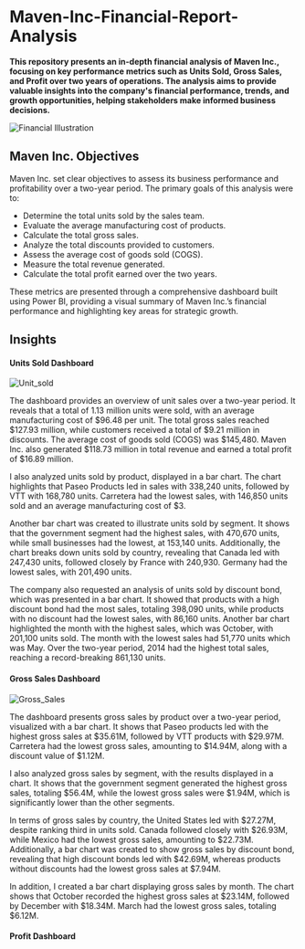 # Maven-Inc-Financial-Report-Analysis
**This repository presents an in-depth financial analysis of Maven Inc., focusing on key performance metrics such as Units Sold, Gross Sales, and Profit over two years of operations. The analysis aims to provide valuable insights into the company's financial performance, trends, and growth opportunities, helping stakeholders make informed business decisions.**


![Financial Illustration](https://github.com/Herola007/Financial-Report-Analysis/blob/main/Financial%20Illustration.jpg?raw=true)

## Maven Inc. Objectives
Maven Inc. set clear objectives to assess its business performance and profitability over a two-year period. The primary goals of this analysis were to:

- Determine the total units sold by the sales team.
- Evaluate the average manufacturing cost of products.
- Calculate the total gross sales.
- Analyze the total discounts provided to customers.
- Assess the average cost of goods sold (COGS).
- Measure the total revenue generated.
- Calculate the total profit earned over the two years.

These metrics are presented through a comprehensive dashboard built using Power BI, providing a visual summary of Maven Inc.’s financial performance and highlighting key areas for strategic growth.

## Insights
#### Units Sold Dashboard
![Unit_sold](https://github.com/Herola007/Financial-Report-Analysis/blob/main/Dashboard_Jpg/Unit_Sold.png?raw=true)

The dashboard provides an overview of unit sales over a two-year period. It reveals that a total of 1.13 million units were sold, with an average manufacturing cost of $96.48 per unit. The total gross sales reached $127.93 million, while customers received a total of $9.21 million in discounts. The average cost of goods sold (COGS) was $145,480. Maven Inc. also generated $118.73 million in total revenue and earned a total profit of $16.89 million.

I also analyzed units sold by product, displayed in a bar chart. The chart highlights that Paseo Products led in sales with 338,240 units, followed by VTT with 168,780 units. Carretera had the lowest sales, with 146,850 units sold and an average manufacturing cost of $3.

Another bar chart was created to illustrate units sold by segment. It shows that the government segment had the highest sales, with 470,670 units, while small businesses had the lowest, at 153,140 units. Additionally, the chart breaks down units sold by country, revealing that Canada led with 247,430 units, followed closely by France with 240,930. Germany had the lowest sales, with 201,490 units. 

The company also requested an analysis of units sold by discount bond, which was presented in a bar chart. It showed that products with a high discount bond had the most sales, totaling 398,090 units, while products with no discount had the lowest sales, with 86,160 units. Another bar chart highlighted the month with the highest sales, which was October, with 201,100 units sold. The month with the lowest sales had 51,770 units which was May. Over the two-year period, 2014 had the highest total sales, reaching a record-breaking 861,130 units.



#### Gross Sales Dashboard
![Gross_Sales](https://github.com/Herola007/Financial-Report-Analysis/blob/main/Dashboard_Jpg/Gross_Sales.png?raw=true)

The dashboard presents gross sales by product over a two-year period, visualized with a bar chart. It shows that Paseo products led with the highest gross sales at $35.61M, followed by VTT products with $29.97M. Carretera had the lowest gross sales, amounting to $14.94M, along with a discount value of $1.12M.

I also analyzed gross sales by segment, with the results displayed in a chart. It shows that the government segment generated the highest gross sales, totaling $56.4M, while the lowest gross sales were $1.94M, which is significantly lower than the other segments.

In terms of gross sales by country, the United States led with $27.27M, despite ranking third in units sold. Canada followed closely with $26.93M, while Mexico had the lowest gross sales, amounting to $22.73M. Additionally, a bar chart was created to show gross sales by discount bond, revealing that high discount bonds led with $42.69M, whereas products without discounts had the lowest gross sales at $7.94M.

In addition, I created a bar chart displaying gross sales by month. The chart shows that October recorded the highest gross sales at $23.14M, followed by December with $18.34M. March had the lowest gross sales, totaling $6.12M.



#### Profit Dashboard



